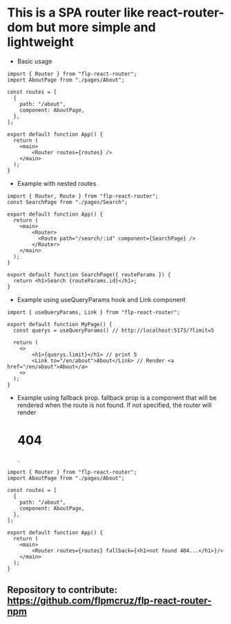 # This is a SPA router like react-router-dom but more simple and lightweight

- Basic usage

```
import { Router } from "flp-react-router";
import AboutPage from "./pages/About";

const routes = [
  {
    path: "/about",
    component: AboutPage,
  },
];

export default function App() {
  return (
    <main>
        <Router routes={routes} />
    </main>
  );
}

```

- Example with nested routes

```
import { Router, Route } from "flp-react-router";
const SearchPage from "./pages/Search";

export default function App() {
  return (
    <main>
        <Router>
          <Route path="/search/:id" component={SearchPage} />
        </Router>
    </main>
  );
}

export default function SearchPage({ routeParams }) {
  return <h1>Search {routeParams.id}</h1>;
}

```

- Example using useQueryParams hook and Link component

```
import { useQueryParams, Link } from "flp-react-router";

export default function MyPage() {
  const querys = useQueryParams() // http://localhost:5173/?limit=5

  return (
    <>
        <h1>{querys.limit}</h1> // print 5
        <Link to="/en/about">About</Link> // Render <a href="/en/about">About</a>
    <>
  );
}
```

- Example using fallback prop.
  fallback prop is a component that will be rendered when the route is not found. If not specified, the router will render <h1>404</h1>.

```
import { Router } from "flp-react-router";
import AboutPage from "./pages/About";

const routes = [
  {
    path: "/about",
    component: AboutPage,
  },
];

export default function App() {
  return (
    <main>
        <Router routes={routes} fallback={<h1>not found 404...</h1>}/>
    </main>
  );
}

```

## Repository to contribute: https://github.com/flpmcruz/flp-react-router-npm
